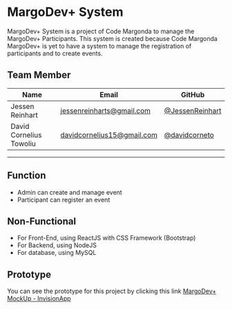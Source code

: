 # MargoDev+ System

MargoDev+ System is a project of Code Margonda to manage the MargoDev+ Participants. This system is created because Code Margonda MargoDev+ is yet to have a system to manage the registration of participants and to create events.

## Team Member

| Name   | Email              | GitHub |
|--------|--------------------|--------|
| Jessen Reinhart | jessenreinharts@gmail.com | [@JessenReinhart](https://github.com/JessenReinhart)
| David Cornelius Towoliu | davidcornelius15@gmail.com  | [@davidcorneto](https://github.com/davidcorneto)
--------------------------------------------------

## Function
* Admin can create and manage event
* Participant can register an event

## Non-Functional
* For Front-End, using ReactJS with CSS Framework (Bootstrap)
* For Backend, using NodeJS
* For database,  using MySQL

## Prototype

You can see the prototype for this project by clicking this link 
[MargoDev+ MockUp - InvisionApp](https://invis.io/5SBHDQLXJ)
